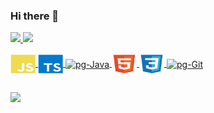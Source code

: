 ### Hi there 👋
<a href="https://github.com/pgsilva">
  <img height="180em" src="https://github-readme-stats-eight-theta.vercel.app/api?username=pgsilva&show_icons=true&theme=dark&include_all_commits=true&count_private=true"/>
  <img height="180em" src="https://github-readme-stats-eight-theta.vercel.app/api/top-langs/?username=pgsilva&layout=compact&langs_count=8&theme=dark"/>
<div>
<div style="display: inline_block"><br>
  <img align="center" alt="pg-Js" height="30" width="40" src="https://raw.githubusercontent.com/devicons/devicon/master/icons/javascript/javascript-plain.svg">
  <img align="center" alt="pg-Ts" height="30" width="40" src="https://raw.githubusercontent.com/devicons/devicon/master/icons/typescript/typescript-plain.svg">
  <img align="center" alt="pg-Java" height="30" width="40" src="https://raw.githubusercontent.com/jmnote/z-icons/master/svg/java.svg">
  <img align="center" alt="pg-HTML" height="30" width="40" src="https://raw.githubusercontent.com/devicons/devicon/master/icons/html5/html5-original.svg">
  <img align="center" alt="pg-CSS" height="30" width="40" src="https://raw.githubusercontent.com/devicons/devicon/master/icons/css3/css3-original.svg">
  <img align="center" alt="pg-Git" height="30" width="40" src="https://raw.githubusercontent.com/jmnote/z-icons/master/svg/git.svg">
</div>
  
  ##
  
  <div>
  <a href="https://www.linkedin.com/in/paulo-guilherme-silva-96b34a186/" target="_blank"><img src="https://img.shields.io/badge/-LinkedIn-%230077B5?style=for-the-badge&logo=linkedin&logoColor=white" target="_blank"></a>
</div>
